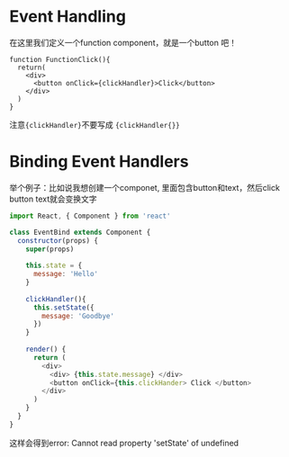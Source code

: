 # Event Handling
在这里我们定义一个function component，就是一个button 吧！   
```
function FunctionClick(){
  return(
    <div>
      <button onClick={clickHandler}>Click</button>
    </div>
  )
}
```
注意`{clickHandler}`不要写成 `{clickHandler{}}`

# Binding Event Handlers
举个例子：比如说我想创建一个componet, 里面包含button和text，然后click button text就会变换文字    
```js
import React, { Component } from 'react'

class EventBind extends Component {
  constructor(props) {
    super(props)
    
    this.state = {
      message: 'Hello'
    }
    
    clickHandler(){
      this.setState({
        message: 'Goodbye'
      })
    }
    
    render() {
      return (
        <div>
          <div> {this.state.message} </div>
          <button onClick={this.clickHander> Click </button>
        </div>
      )
    }
  }
}
```
这样会得到error: Cannot read property 'setState' of undefined
